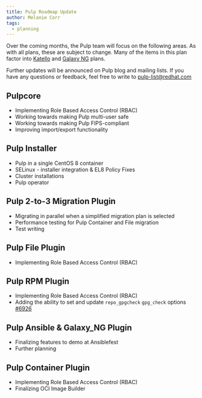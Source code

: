 ```yaml
---
title: Pulp Roadmap Update
author: Melanie Corr
tags:
  - planning
---
```


Over the coming months, the Pulp team will focus on the following areas. As with all plans, these are subject to change. Many of the items in this plan factor into [Katello](https://community.theforeman.org/t/new-katello-release-schedule-pulp-3-migration-update/19884?u=mcorr) and [Galaxy NG](https://github.com/ansible/galaxy_ng/blob/master/ROADMAP.rst) plans.  

Further updates will be announced on Pulp blog and mailing lists. If you have any questions or feedback, feel free to write to pulp-list@redhat.com

## Pulpcore

* Implementing Role Based Access Control (RBAC)
* Working towards making Pulp multi-user safe
* Working towards making Pulp FIPS-compliant
* Improving import/export functionality

## Pulp Installer

* Pulp in a single CentOS 8 container
* SELinux - installer integration & EL8 Policy Fixes
* Cluster installations
* Pulp operator

## Pulp 2-to-3 Migration Plugin

* Migrating in parallel when a simplified migration plan is selected
* Performance testing for Pulp Container and File migration
* Test writing

## Pulp File Plugin

* Implementing Role Based Access Control (RBAC)

## Pulp RPM Plugin

* Implementing Role Based Access Control (RBAC)
* Adding the ability to set and update `repo_gpgcheck` `gpg_check` options [#6926](https://pulp.plan.io/issues/6926)

## Pulp Ansible & Galaxy_NG Plugin

* Finalizing features to demo at Ansiblefest
* Further planning

## Pulp Container Plugin

* Implementing Role Based Access Control (RBAC)
* Finalizing OCI Image Builder
